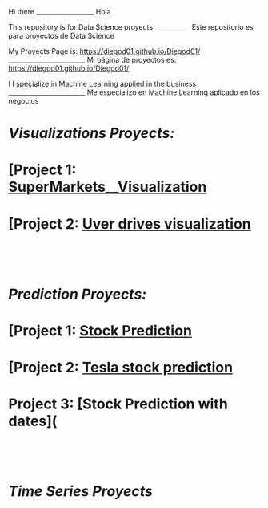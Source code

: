 Hi there                  __________________                         Hola 

This repository is for Data Science proyects  ___________          Este repositorio es para proyectos de Data Science


My Proyects Page is: https://diegod01.github.io/Diegod01/   ________________________       Mi página de proyectos es: https://diegod01.github.io/Diegod01/       

I I specialize in Machine Learning applied in the business    ________________________      Me especializo en Machine Learning aplicado en los negocios

# *Visualizations Proyects:*
# [Project 1: [SuperMarkets__Visualization](https://github.com/Diegod01/Portafolio-Briefcase/blob/main/SuperMarkets__Visualization.ipynb)

# [Project 2: [Uver drives visualization](https://github.com/Diegod01/PortafolioBriefcase/blob/n/Uber.ipynb)


⠀⠀⠀⠀⠀⠀⠀⠀
⠀⠀⠀⠀⠀⠀⠀⠀

⠀⠀⠀⠀⠀⠀⠀⠀
⠀⠀⠀⠀⠀⠀⠀⠀
⠀⠀⠀⠀⠀⠀⠀⠀
# *Prediction Proyects:*
# [Project 1: [Stock Prediction](https://github.com/Diegod01/Portafolio-Briefcase/blob/main/Predicci%C3%B3n_acciones.ipynb)

# [Project 2: [Tesla stock prediction](https://github.com/Diegod01/Portafolio-Briefcase/blob/main/Predicci%C3%B3n_acciones2.ipynb)

# Project 3: [Stock Prediction with dates](



⠀⠀⠀
⠀⠀⠀⠀⠀⠀⠀⠀


⠀⠀⠀⠀⠀⠀⠀⠀

# *Time Series Proyects*





